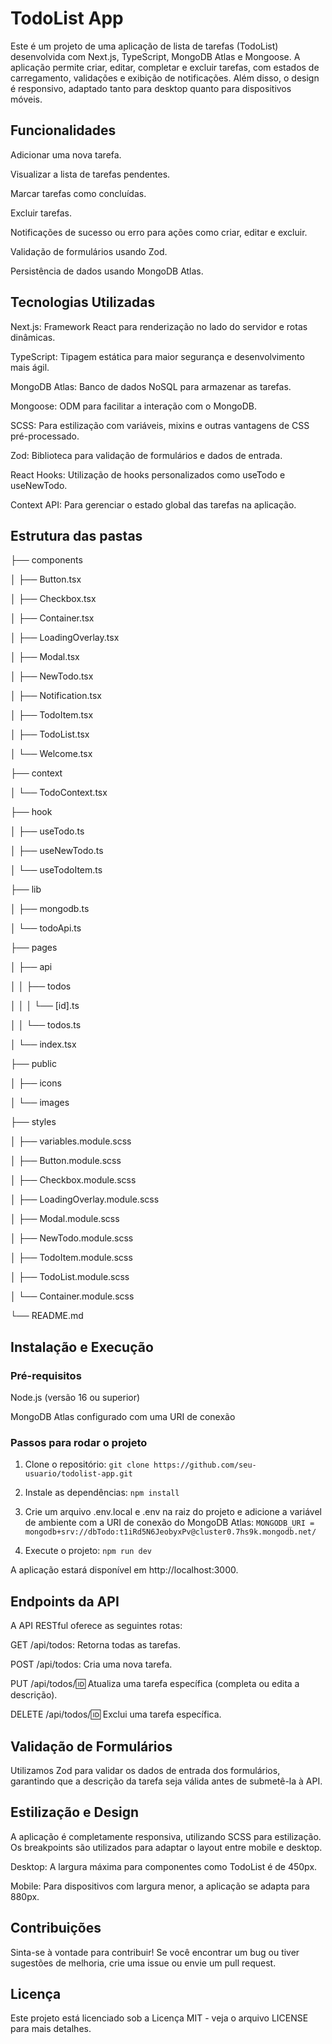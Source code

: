 # TodoList App
Este é um projeto de uma aplicação de lista de tarefas (TodoList) desenvolvida com Next.js, TypeScript, MongoDB Atlas e Mongoose. A aplicação permite criar, editar, completar e excluir tarefas, com estados de carregamento, validações e exibição de notificações. Além disso, o design é responsivo, adaptado tanto para desktop quanto para dispositivos móveis.

## Funcionalidades
Adicionar uma nova tarefa.

Visualizar a lista de tarefas pendentes.

Marcar tarefas como concluídas.

Excluir tarefas.

Notificações de sucesso ou erro para ações como criar, editar e excluir.

Validação de formulários usando Zod.

Persistência de dados usando MongoDB Atlas.


## Tecnologias Utilizadas
Next.js: Framework React para renderização no lado do servidor e rotas dinâmicas.

TypeScript: Tipagem estática para maior segurança e desenvolvimento mais ágil.

MongoDB Atlas: Banco de dados NoSQL para armazenar as tarefas.

Mongoose: ODM para facilitar a interação com o MongoDB.

SCSS: Para estilização com variáveis, mixins e outras vantagens de CSS pré-processado.

Zod: Biblioteca para validação de formulários e dados de entrada.

React Hooks: Utilização de hooks personalizados como useTodo e useNewTodo.

Context API: Para gerenciar o estado global das tarefas na aplicação.

## Estrutura das pastas
├── components

│   ├── Button.tsx

│   ├── Checkbox.tsx

│   ├── Container.tsx

│   ├── LoadingOverlay.tsx

│   ├── Modal.tsx

│   ├── NewTodo.tsx

│   ├── Notification.tsx

│   ├── TodoItem.tsx

│   ├── TodoList.tsx

│   └── Welcome.tsx


├── context

│   └── TodoContext.tsx


├── hook

│   ├── useTodo.ts

│   ├── useNewTodo.ts

│   └── useTodoItem.ts

├── lib

│   ├── mongodb.ts

│   └── todoApi.ts

├── pages

│   ├── api

│   │   ├── todos

│   │   │   └── [id].ts

│   │   └── todos.ts

│   └── index.tsx

├── public

│   ├── icons

│   └── images

├── styles

│   ├── variables.module.scss

│   ├── Button.module.scss

│   ├── Checkbox.module.scss

│   ├── LoadingOverlay.module.scss

│   ├── Modal.module.scss

│   ├── NewTodo.module.scss

│   ├── TodoItem.module.scss

│   ├── TodoList.module.scss

│   └── Container.module.scss

└── README.md


## Instalação e Execução

### Pré-requisitos

Node.js (versão 16 ou superior)

MongoDB Atlas configurado com uma URI de conexão


### Passos para rodar o projeto
1. Clone o repositório:
```git clone https://github.com/seu-usuario/todolist-app.git```

2. Instale as dependências: ```npm install```
   
3. Crie um arquivo .env.local e .env na raiz do projeto e adicione a variável de ambiente com a URI de conexão do MongoDB Atlas: ```MONGODB_URI = mongodb+srv://dbTodo:t1iRd5N6JeobyxPv@cluster0.7hs9k.mongodb.net/```
   
4. Execute o projeto: ```npm run dev```

A aplicação estará disponível em http://localhost:3000.

## Endpoints da API
A API RESTful oferece as seguintes rotas:

GET /api/todos: Retorna todas as tarefas.

POST /api/todos: Cria uma nova tarefa.

PUT /api/todos/:id: Atualiza uma tarefa específica (completa ou edita a descrição).

DELETE /api/todos/:id: Exclui uma tarefa específica.

## Validação de Formulários
Utilizamos Zod para validar os dados de entrada dos formulários, garantindo que a descrição da tarefa seja válida antes de submetê-la à API.

## Estilização e Design
A aplicação é completamente responsiva, utilizando SCSS para estilização. Os breakpoints são utilizados para adaptar o layout entre mobile e desktop.

Desktop: A largura máxima para componentes como TodoList é de 450px.

Mobile: Para dispositivos com largura menor, a aplicação se adapta para 880px.

## Contribuições
Sinta-se à vontade para contribuir! Se você encontrar um bug ou tiver sugestões de melhoria, crie uma issue ou envie um pull request.

## Licença
Este projeto está licenciado sob a Licença MIT - veja o arquivo LICENSE para mais detalhes.


